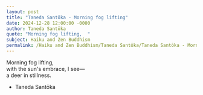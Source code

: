 ```yaml
---
layout: post
title: "Taneda Santōka - Morning fog lifting"
date: 2024-12-28 12:00:00 -0000
author: Taneda Santōka
quote: "Morning fog lifting,  "
subject: Haiku and Zen Buddhism
permalink: /Haiku and Zen Buddhism/Taneda Santōka/Taneda Santōka - Morning fog lifting
---
```


Morning fog lifting,  
with the sun's embrace, I see—  
a deer in stillness.

- Taneda Santōka
